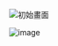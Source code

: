 ![初始畫面](attachment:1bb1fca6-e8a0-4721-b6f5-683d3a24d777:image.png)

![image](https://github.com/user-attachments/assets/d5147e17-6dac-4622-adce-23e95121f367)

